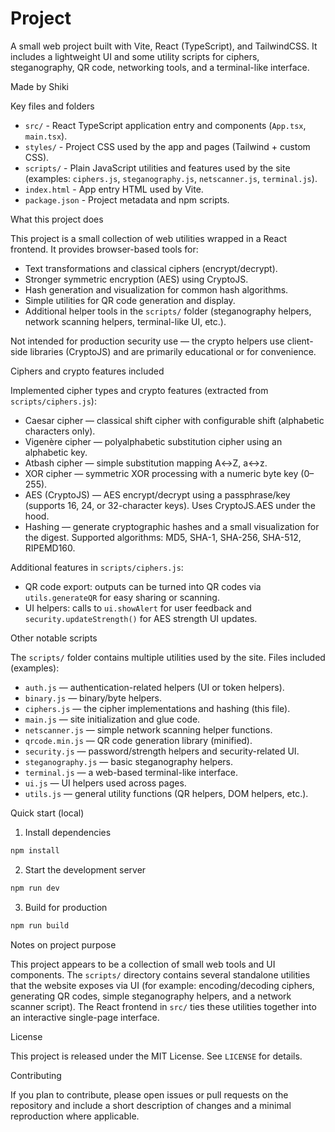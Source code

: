 # Project

A small web project built with Vite, React (TypeScript), and TailwindCSS. It includes a lightweight UI and some utility scripts for ciphers, steganography, QR code, networking tools, and a terminal-like interface.

Made by Shiki

Key files and folders
- `src/` - React TypeScript application entry and components (`App.tsx`, `main.tsx`).
- `styles/` - Project CSS used by the app and pages (Tailwind + custom CSS).
- `scripts/` - Plain JavaScript utilities and features used by the site (examples: `ciphers.js`, `steganography.js`, `netscanner.js`, `terminal.js`).
- `index.html` - App entry HTML used by Vite.
- `package.json` - Project metadata and npm scripts.

What this project does

This project is a small collection of web utilities wrapped in a React frontend. It provides browser-based tools for:

- Text transformations and classical ciphers (encrypt/decrypt).
- Stronger symmetric encryption (AES) using CryptoJS.
- Hash generation and visualization for common hash algorithms.
- Simple utilities for QR code generation and display.
- Additional helper tools in the `scripts/` folder (steganography helpers, network scanning helpers, terminal-like UI, etc.).

Not intended for production security use — the crypto helpers use client-side libraries (CryptoJS) and are primarily educational or for convenience.

Ciphers and crypto features included

Implemented cipher types and crypto features (extracted from `scripts/ciphers.js`):

- Caesar cipher — classical shift cipher with configurable shift (alphabetic characters only).
- Vigenère cipher — polyalphabetic substitution cipher using an alphabetic key.
- Atbash cipher — simple substitution mapping A↔Z, a↔z.
- XOR cipher — symmetric XOR processing with a numeric byte key (0–255).
- AES (CryptoJS) — AES encrypt/decrypt using a passphrase/key (supports 16, 24, or 32-character keys). Uses CryptoJS.AES under the hood.
- Hashing — generate cryptographic hashes and a small visualization for the digest. Supported algorithms: MD5, SHA-1, SHA-256, SHA-512, RIPEMD160.

Additional features in `scripts/ciphers.js`:

- QR code export: outputs can be turned into QR codes via `utils.generateQR` for easy sharing or scanning.
- UI helpers: calls to `ui.showAlert` for user feedback and `security.updateStrength()` for AES strength UI updates.

Other notable scripts

The `scripts/` folder contains multiple utilities used by the site. Files included (examples):

- `auth.js` — authentication-related helpers (UI or token helpers).
- `binary.js` — binary/byte helpers.
- `ciphers.js` — the cipher implementations and hashing (this file).
- `main.js` — site initialization and glue code.
- `netscanner.js` — simple network scanning helper functions.
- `qrcode.min.js` — QR code generation library (minified).
- `security.js` — password/strength helpers and security-related UI.
- `steganography.js` — basic steganography helpers.
- `terminal.js` — a web-based terminal-like interface.
- `ui.js` — UI helpers used across pages.
- `utils.js` — general utility functions (QR helpers, DOM helpers, etc.).


Quick start (local)

1. Install dependencies

```powershell
npm install
```

2. Start the development server

```powershell
npm run dev
```

3. Build for production

```powershell
npm run build
```

Notes on project purpose

This project appears to be a collection of small web tools and UI components. The `scripts/` directory contains several standalone utilities that the website exposes via UI (for example: encoding/decoding ciphers, generating QR codes, simple steganography helpers, and a network scanner script). The React frontend in `src/` ties these utilities together into an interactive single-page interface.

License

This project is released under the MIT License. See `LICENSE` for details.

Contributing

If you plan to contribute, please open issues or pull requests on the repository and include a short description of changes and a minimal reproduction where applicable.

